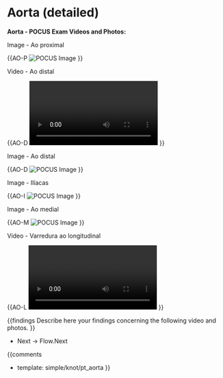 # Aorta (detailed)

**Aorta - POCUS Exam Videos and Photos:**

Image - Ao proximal

{{AO-P
![POCUS Image](template/image-stub.svg)
}}

Video - Ao distal

{{AO-D
<video></video>
}}

Image - Ao distal

{{AO-D
![POCUS Image](template/image-stub.svg)
}}

Image - Ilíacas

{{AO-I
![POCUS Image](template/image-stub.svg)
}}

Image - Ao medial

{{AO-M
![POCUS Image](template/image-stub.svg)
}}

Video - Varredura ao longitudinal

{{AO-L
<video></video>
}}

{{findings
Describe here your findings concerning the following video and photos.
}}

* Next -> Flow.Next

{{comments
* template: simple/knot/pt_aorta
}}
